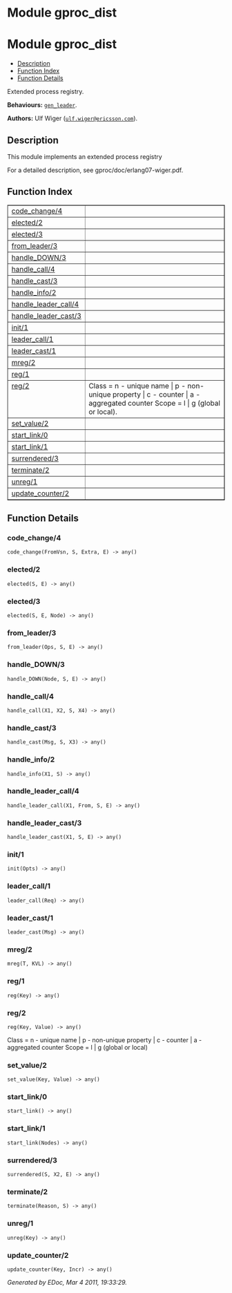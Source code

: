 Module gproc_dist
=================


<h1>Module gproc_dist</h1>

* [Description](#description)
* [Function Index](#index)
* [Function Details](#functions)


Extended process registry.



__Behaviours:__ [`gen_leader`](gen_leader.md).

__Authors:__ Ulf Wiger ([`ulf.wiger@ericsson.com`](mailto:ulf.wiger@ericsson.com)).

<h2><a name="description">Description</a></h2>



This module implements an extended process registry


For a detailed description, see gproc/doc/erlang07-wiger.pdf.

<h2><a name="index">Function Index</a></h2>



<table width="100%" border="1" cellspacing="0" cellpadding="2" summary="function index"><tr><td valign="top"><a href="#code_change-4">code_change/4</a></td><td></td></tr><tr><td valign="top"><a href="#elected-2">elected/2</a></td><td></td></tr><tr><td valign="top"><a href="#elected-3">elected/3</a></td><td></td></tr><tr><td valign="top"><a href="#from_leader-3">from_leader/3</a></td><td></td></tr><tr><td valign="top"><a href="#handle_DOWN-3">handle_DOWN/3</a></td><td></td></tr><tr><td valign="top"><a href="#handle_call-4">handle_call/4</a></td><td></td></tr><tr><td valign="top"><a href="#handle_cast-3">handle_cast/3</a></td><td></td></tr><tr><td valign="top"><a href="#handle_info-2">handle_info/2</a></td><td></td></tr><tr><td valign="top"><a href="#handle_leader_call-4">handle_leader_call/4</a></td><td></td></tr><tr><td valign="top"><a href="#handle_leader_cast-3">handle_leader_cast/3</a></td><td></td></tr><tr><td valign="top"><a href="#init-1">init/1</a></td><td></td></tr><tr><td valign="top"><a href="#leader_call-1">leader_call/1</a></td><td></td></tr><tr><td valign="top"><a href="#leader_cast-1">leader_cast/1</a></td><td></td></tr><tr><td valign="top"><a href="#mreg-2">mreg/2</a></td><td></td></tr><tr><td valign="top"><a href="#reg-1">reg/1</a></td><td></td></tr><tr><td valign="top"><a href="#reg-2">reg/2</a></td><td>
Class = n  - unique name
| p  - non-unique property
| c  - counter
| a  - aggregated counter
Scope = l | g (global or local).</td></tr><tr><td valign="top"><a href="#set_value-2">set_value/2</a></td><td></td></tr><tr><td valign="top"><a href="#start_link-0">start_link/0</a></td><td></td></tr><tr><td valign="top"><a href="#start_link-1">start_link/1</a></td><td></td></tr><tr><td valign="top"><a href="#surrendered-3">surrendered/3</a></td><td></td></tr><tr><td valign="top"><a href="#terminate-2">terminate/2</a></td><td></td></tr><tr><td valign="top"><a href="#unreg-1">unreg/1</a></td><td></td></tr><tr><td valign="top"><a href="#update_counter-2">update_counter/2</a></td><td></td></tr></table>


<a name="functions"></a>


<h2>Function Details</h2>


<a name="code_change-4"></a>


<h3>code_change/4</h3>





`code_change(FromVsn, S, Extra, E) -> any()`


<a name="elected-2"></a>


<h3>elected/2</h3>





`elected(S, E) -> any()`


<a name="elected-3"></a>


<h3>elected/3</h3>





`elected(S, E, Node) -> any()`


<a name="from_leader-3"></a>


<h3>from_leader/3</h3>





`from_leader(Ops, S, E) -> any()`


<a name="handle_DOWN-3"></a>


<h3>handle_DOWN/3</h3>





`handle_DOWN(Node, S, E) -> any()`


<a name="handle_call-4"></a>


<h3>handle_call/4</h3>





`handle_call(X1, X2, S, X4) -> any()`


<a name="handle_cast-3"></a>


<h3>handle_cast/3</h3>





`handle_cast(Msg, S, X3) -> any()`


<a name="handle_info-2"></a>


<h3>handle_info/2</h3>





`handle_info(X1, S) -> any()`


<a name="handle_leader_call-4"></a>


<h3>handle_leader_call/4</h3>





`handle_leader_call(X1, From, S, E) -> any()`


<a name="handle_leader_cast-3"></a>


<h3>handle_leader_cast/3</h3>





`handle_leader_cast(X1, S, E) -> any()`


<a name="init-1"></a>


<h3>init/1</h3>





`init(Opts) -> any()`


<a name="leader_call-1"></a>


<h3>leader_call/1</h3>





`leader_call(Req) -> any()`


<a name="leader_cast-1"></a>


<h3>leader_cast/1</h3>





`leader_cast(Msg) -> any()`


<a name="mreg-2"></a>


<h3>mreg/2</h3>





`mreg(T, KVL) -> any()`


<a name="reg-1"></a>


<h3>reg/1</h3>





`reg(Key) -> any()`


<a name="reg-2"></a>


<h3>reg/2</h3>





`reg(Key, Value) -> any()`




Class = n  - unique name
| p  - non-unique property
| c  - counter
| a  - aggregated counter
Scope = l | g (global or local)

<a name="set_value-2"></a>


<h3>set_value/2</h3>





`set_value(Key, Value) -> any()`


<a name="start_link-0"></a>


<h3>start_link/0</h3>





`start_link() -> any()`


<a name="start_link-1"></a>


<h3>start_link/1</h3>





`start_link(Nodes) -> any()`


<a name="surrendered-3"></a>


<h3>surrendered/3</h3>





`surrendered(S, X2, E) -> any()`


<a name="terminate-2"></a>


<h3>terminate/2</h3>





`terminate(Reason, S) -> any()`


<a name="unreg-1"></a>


<h3>unreg/1</h3>





`unreg(Key) -> any()`


<a name="update_counter-2"></a>


<h3>update_counter/2</h3>





`update_counter(Key, Incr) -> any()`



_Generated by EDoc, Mar 4 2011, 19:33:29._